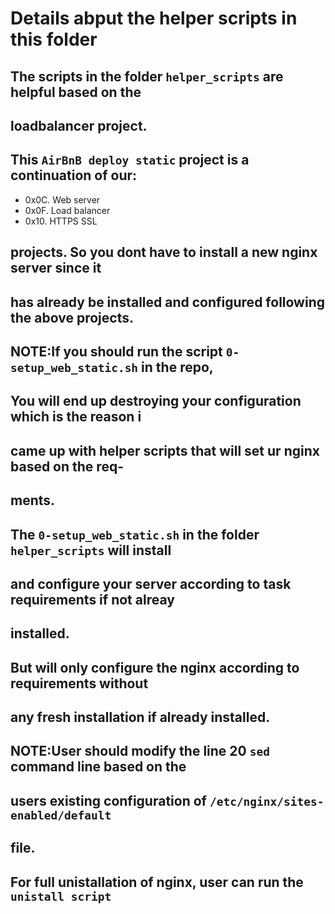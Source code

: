 # Details abput the helper scripts in this folder
## The scripts in the folder `helper_scripts` are helpful based on the
## loadbalancer project.
## This `AirBnB deploy static` project is a continuation of our:
+  0x0C. Web server
+  0x0F. Load balancer
+  0x10. HTTPS SSL
## projects. So you dont have to install a new nginx server since it
## has already be installed and configured following the above projects.
## NOTE:If you should run the script `0-setup_web_static.sh` in the repo,
## You will end up destroying your configuration which is the reason i
## came up with helper scripts that will set ur nginx based on the req-
## ments.
##
## The `0-setup_web_static.sh` in the folder `helper_scripts` will install
## and configure your server according to task requirements if not alreay
## installed.
## But will only configure the nginx according to requirements without
## any fresh installation if already installed.
## NOTE:User should modify the line 20 `sed` command line based on the
## users existing configuration of `/etc/nginx/sites-enabled/default`
## file.
##
## For full unistallation of nginx, user can run the `unistall script`
 
